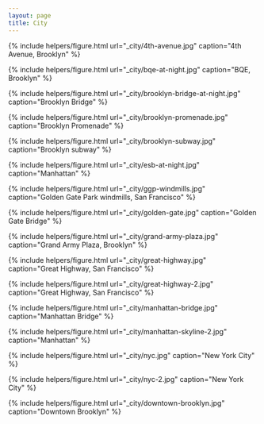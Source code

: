 ```yaml
---
layout: page
title: City
---
```


{% include helpers/figure.html
url="_city/4th-avenue.jpg"
caption="4th Avenue, Brooklyn" %}

{% include helpers/figure.html
url="_city/bqe-at-night.jpg"
caption="BQE, Brooklyn" %}

{% include helpers/figure.html
url="_city/brooklyn-bridge-at-night.jpg"
caption="Brooklyn Bridge" %}

{% include helpers/figure.html
url="_city/brooklyn-promenade.jpg"
caption="Brooklyn Promenade" %}

{% include helpers/figure.html
url="_city/brooklyn-subway.jpg"
caption="Brooklyn subway" %}

{% include helpers/figure.html
url="_city/esb-at-night.jpg"
caption="Manhattan" %}

{% include helpers/figure.html
url="_city/ggp-windmills.jpg"
caption="Golden Gate Park windmills, San Francisco" %}

{% include helpers/figure.html
url="_city/golden-gate.jpg"
caption="Golden Gate Bridge" %}

{% include helpers/figure.html
url="_city/grand-army-plaza.jpg"
caption="Grand Army Plaza, Brooklyn" %}

{% include helpers/figure.html
url="_city/great-highway.jpg"
caption="Great Highway, San Francisco" %}

{% include helpers/figure.html
url="_city/great-highway-2.jpg"
caption="Great Highway, San Francisco" %}

{% include helpers/figure.html
url="_city/manhattan-bridge.jpg"
caption="Manhattan Bridge" %}

{% include helpers/figure.html
url="_city/manhattan-skyline-2.jpg"
caption="Manhattan" %}

{% include helpers/figure.html
url="_city/nyc.jpg"
caption="New York City" %}

{% include helpers/figure.html
url="_city/nyc-2.jpg"
caption="New York City" %}

{% include helpers/figure.html
url="_city/downtown-brooklyn.jpg"
caption="Downtown Brooklyn" %}




